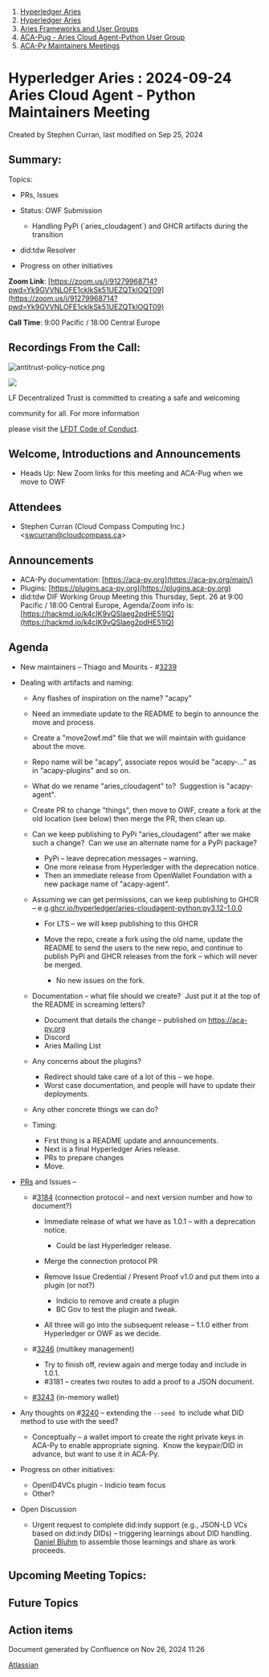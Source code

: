 1. [Hyperledger Aries](index.html)
2. [Hyperledger Aries](Hyperledger-Aries_18481154.html)
3. [Aries Frameworks and User Groups](Aries-Frameworks-and-User-Groups_18481290.html)
4. [ACA-Pug - Aries Cloud Agent-Python User Group](ACA-Pug---Aries-Cloud-Agent-Python-User-Group_18484248.html)
5. [ACA-Py Maintainers Meetings](ACA-Py-Maintainers-Meetings_18506202.html)

# Hyperledger Aries : 2024-09-24 Aries Cloud Agent - Python Maintainers Meeting

Created by Stephen Curran, last modified on Sep 25, 2024

## Summary:

Topics:

- PRs, Issues
- Status: OWF Submission
  
  - Handling PyPi (\`aries\_cloudagent\`) and GHCR artifacts during the transition
- did:tdw Resolver
- Progress on other initiatives

**Zoom Link**: [https://zoom.us/j/91279968714?pwd=Yk9GVVNLOFE1cklkSk51UEZQTklOQT09](https://zoom.us/j/91279968714?pwd=Yk9GVVNLOFE1cklkSk51UEZQTklOQT09)

**Call Time**: 9:00 Pacific / 18:00 Central Europe

## Recordings From the Call:

![antitrust-policy-notice.png](https://github.com/LF-Decentralized-Trust/governance/blob/845bf277e246fa2be73be260f57b645b8aa84838/tac/meeting-minutes/images/antitrust-policy-notice.png?raw=true)

![](https://raw.githubusercontent.com/LF-Decentralized-Trust/governance/717c2020287a32594adff365c898b6bfe90d630a/tac/meeting-minutes/images/all-are-welcome.png)

LF Decentralized Trust is committed to creating a safe and welcoming

community for all. For more information

please visit the [LFDT Code of Conduct](https://lf-decentralized-trust.github.io/governance/governing-documents/code-of-conduct.html).

## Welcome, Introductions and Announcements

- Heads Up: New Zoom links for this meeting and ACA-Pug when we move to OWF

## Attendees

- Stephen Curran (Cloud Compass Computing Inc.) &lt;swcurran@cloudcompass.ca&gt;

## Announcements

- ACA-Py documentation: [https://aca-py.org](https://aca-py.org/main/)
- Plugins: [https://plugins.aca-py.org](https://plugins.aca-py.org)
- did:tdw DIF Working Group Meeting this Thursday, Sept. 26 at 9:00 Pacific / 18:00 Central Europe, Agenda/Zoom info is: [https://hackmd.io/k4cIK9vQSlaeg2pdHE51IQ](https://hackmd.io/k4cIK9vQSlaeg2pdHE51IQ)

## Agenda

- New maintainers – Thiago and Mourits - #[3239](https://github.com/hyperledger/aries-cloudagent-python/issues/3239)
- Dealing with artifacts and naming:
  
  - Any flashes of inspiration on the name? "acapy"
  - Need an immediate update to the README to begin to announce the move and process.
  - Create a "move2owf.md" file that we will maintain with guidance about the move.
  - Repo name will be "acapy", associate repos would be "acapy-..." as in "acapy-plugins" and so on.
  - What do we rename "aries\_cloudagent" to?  Suggestion is "acapy-agent".
  - Create PR to change "things", then move to OWF, create a fork at the old location (see below) then merge the PR, then clean up.
  - Can we keep publishing to PyPi "aries\_cloudagent" after we make such a change?  Can we use an alternate name for a PyPi package?
    
    - PyPi – leave deprecation messages – warning.
    - One more release from Hyperledger with the deprecation notice.
    - Then an immediate release from OpenWallet Foundation with a new package name of "acapy-agent".
  - Assuming we can get permissions, can we keep publishing to GHCR – e.g.[ghcr.io/hyperledger/aries-cloudagent-python:py3.12-1.0.0](http://ghcr.io/hyperledger/aries-cloudagent-python:py3.12-1.0.0)
    
    - For LTS – we will keep publishing to this GHCR
    - Move the repo, create a fork using the old name, update the README to send the users to the new repo, and continue to publish PyPi and GHCR releases from the fork – which will never be merged. 
      
      - No new issues on the fork.
  - Documentation – what file should we create?  Just put it at the top of the README in screaming letters?
    
    - Document that details the change – published on https://aca-py.org
    - Discord
    - Aries Mailing List
  - Any concerns about the plugins?
    
    - Redirect should take care of a lot of this – we hope.
    - Worst case documentation, and people will have to update their deployments.
  - Any other concrete things we can do?
  - Timing:
    
    - First thing is a README update and announcements.
    - Next is a final Hyperledger Aries release.
    - PRs to prepare changes
    - Move.
- [PRs](https://github.com/hyperledger/aries-cloudagent-python/pulls) and Issues –
  
  - #[3184](https://github.com/hyperledger/aries-cloudagent-python/pull/3184) (connection protocol – and next version number and how to document?)
    
    - Immediate release of what we have as 1.0.1 – with a deprecation notice.
      
      - Could be last Hyperledger release.
    - Merge the connection protocol PR
    - Remove Issue Credential / Present Proof v1.0 and put them into a plugin (or not?)
      
      - Indicio to remove and create a plugin
      - BC Gov to test the plugin and tweak.
    - All three will go into the subsequent release – 1.1.0 either from Hyperledger or OWF as we decide.
  - #[3246](https://github.com/hyperledger/aries-cloudagent-python/pull/3246) (multikey management)
    
    - Try to finish off, review again and merge today and include in 1.0.1.
    - #3181 – creates two routes to add a proof to a JSON document.
  - [#3243](https://github.com/hyperledger/aries-cloudagent-python/issues/3243) (in-memory wallet)
- Any thoughts on #[3240](https://github.com/hyperledger/aries-cloudagent-python/issues/3240) – extending the `--seed`  to include what DID method to use with the seed?
  
  - Conceptually – a wallet import to create the right private keys in ACA-Py to enable appropriate signing.  Know the keypair/DID in advance, but want to use it in ACA-Py.
- Progress on other initiatives:
  
  - OpenID4VCs plugin - Indicio team focus
  - Other?
- Open Discussion
  
  - Urgent request to complete did:indy support (e.g., JSON-LD VCs based on did:indy DIDs) – triggering learnings about DID handling.  [Daniel Bluhm](https://lf-hyperledger.atlassian.net/wiki/people/712020:c322d585-d6d2-4479-a990-b91fac45db1c?ref=confluence) to assemble those learnings and share as work proceeds.

## Upcoming Meeting Topics:

## Future Topics

## Action items

Document generated by Confluence on Nov 26, 2024 11:26

[Atlassian](http://www.atlassian.com/)
